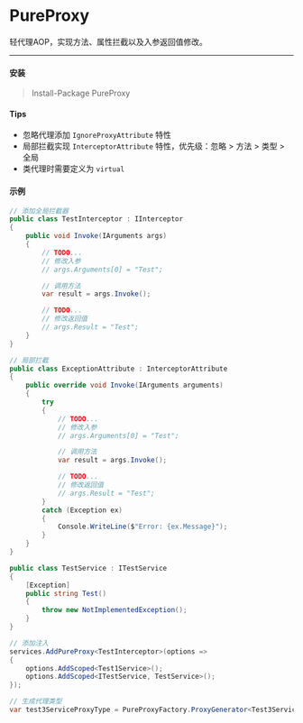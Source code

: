 # PureProxy
轻代理AOP，实现方法、属性拦截以及入参返回值修改。

---

#### 安装
> Install-Package PureProxy

#### Tips
- 忽略代理添加 `IgnoreProxyAttribute` 特性
- 局部拦截实现 `InterceptorAttribute` 特性，优先级：忽略 > 方法 > 类型 > 全局
- 类代理时需要定义为 `virtual`

#### 示例

````c#
// 添加全局拦截器
public class TestInterceptor : IInterceptor
{
    public void Invoke(IArguments args)
    {
        // TODO...
        // 修改入参
        // args.Arguments[0] = "Test";

        // 调用方法
        var result = args.Invoke();

        // TODO...
        // 修改返回值
        // args.Result = "Test";
    }
}

// 局部拦截
public class ExceptionAttribute : InterceptorAttribute
{
    public override void Invoke(IArguments arguments)
    {
        try
        {
            // TODO...
            // 修改入参
            // args.Arguments[0] = "Test";

            // 调用方法
            var result = args.Invoke();

            // TODO...
            // 修改返回值
            // args.Result = "Test";
        }
        catch (Exception ex)
        {
            Console.WriteLine($"Error: {ex.Message}");
        }
    }
}

public class TestService : ITestService
{
    [Exception]
    public string Test()
    {
        throw new NotImplementedException();
    }
}

// 添加注入
services.AddPureProxy<TestInterceptor>(options =>
{
    options.AddScoped<Test1Service>();
    options.AddScoped<ITestService, TestService>();
});

// 生成代理类型
var test3ServiceProxyType = PureProxyFactory.ProxyGenerator<Test3Service>();
````